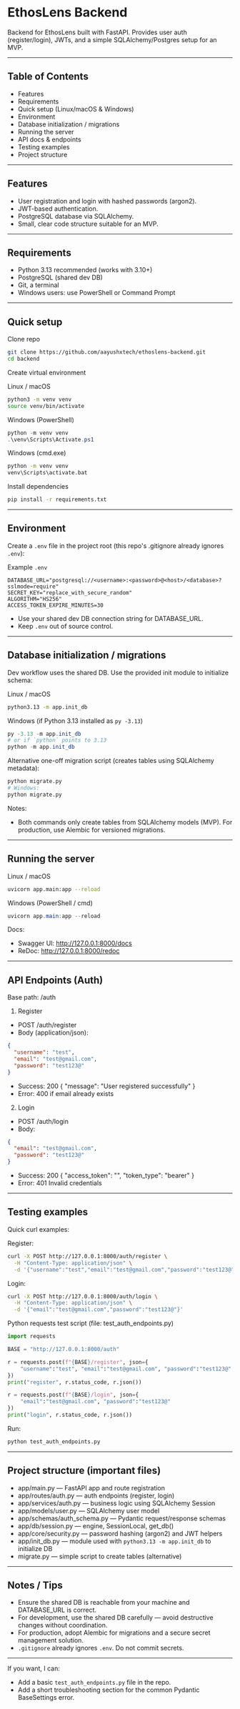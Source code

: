 # EthosLens Backend

Backend for EthosLens built with FastAPI. Provides user auth (register/login), JWTs, and a simple SQLAlchemy/Postgres setup for an MVP.

---

## Table of Contents
- Features
- Requirements
- Quick setup (Linux/macOS & Windows)
- Environment
- Database initialization / migrations
- Running the server
- API docs & endpoints
- Testing examples
- Project structure

---

## Features
- User registration and login with hashed passwords (argon2).
- JWT-based authentication.
- PostgreSQL database via SQLAlchemy.
- Small, clear code structure suitable for an MVP.

---

## Requirements
- Python 3.13 recommended (works with 3.10+)
- PostgreSQL (shared dev DB)
- Git, a terminal
- Windows users: use PowerShell or Command Prompt

---

## Quick setup

Clone repo
```bash
git clone https://github.com/aayushxtech/ethoslens-backend.git
cd backend
```

Create virtual environment

Linux / macOS
```bash
python3 -m venv venv
source venv/bin/activate
```

Windows (PowerShell)
```powershell
python -m venv venv
.\venv\Scripts\Activate.ps1
```

Windows (cmd.exe)
```cmd
python -m venv venv
venv\Scripts\activate.bat
```

Install dependencies
```bash
pip install -r requirements.txt
```

---

## Environment

Create a `.env` file in the project root (this repo's .gitignore already ignores `.env`):

Example `.env`
```env
DATABASE_URL="postgresql://<username>:<password>@<host>/<database>?sslmode=require"
SECRET_KEY="replace_with_secure_random"
ALGORITHM="HS256"
ACCESS_TOKEN_EXPIRE_MINUTES=30
```

- Use your shared dev DB connection string for DATABASE_URL.
- Keep `.env` out of source control.

---

## Database initialization / migrations

Dev workflow uses the shared DB. Use the provided init module to initialize schema:

Linux / macOS
```bash
python3.13 -m app.init_db
```

Windows (if Python 3.13 installed as `py -3.13`)
```powershell
py -3.13 -m app.init_db
# or if `python` points to 3.13
python -m app.init_db
```

Alternative one-off migration script (creates tables using SQLAlchemy metadata):
```bash
python migrate.py
# Windows:
python migrate.py
```

Notes:
- Both commands only create tables from SQLAlchemy models (MVP). For production, use Alembic for versioned migrations.

---

## Running the server

Linux / macOS
```bash
uvicorn app.main:app --reload
```

Windows (PowerShell / cmd)
```powershell
uvicorn app.main:app --reload
```

Docs:
- Swagger UI: http://127.0.0.1:8000/docs
- ReDoc: http://127.0.0.1:8000/redoc

---

## API Endpoints (Auth)

Base path: /auth

1) Register
- POST /auth/register
- Body (application/json):
```json
{
  "username": "test",
  "email": "test@gmail.com",
  "password": "test123@"
}
```
- Success: 200 { "message": "User registered successfully" }
- Error: 400 if email already exists

2) Login
- POST /auth/login
- Body:
```json
{
  "email": "test@gmail.com",
  "password": "test123@"
}
```
- Success: 200 { "access_token": "<jwt>", "token_type": "bearer" }
- Error: 401 Invalid credentials

---

## Testing examples

Quick curl examples:

Register:
```bash
curl -X POST http://127.0.0.1:8000/auth/register \
  -H "Content-Type: application/json" \
  -d '{"username":"test","email":"test@gmail.com","password":"test123@"}'
```

Login:
```bash
curl -X POST http://127.0.0.1:8000/auth/login \
  -H "Content-Type: application/json" \
  -d '{"email":"test@gmail.com","password":"test123@"}'
```

Python requests test script (file: test_auth_endpoints.py)
```python
import requests

BASE = "http://127.0.0.1:8000/auth"

r = requests.post(f"{BASE}/register", json={
    "username":"test", "email":"test@gmail.com", "password":"test123@"
})
print("register", r.status_code, r.json())

r = requests.post(f"{BASE}/login", json={
    "email":"test@gmail.com", "password":"test123@"
})
print("login", r.status_code, r.json())
```

Run:
```bash
python test_auth_endpoints.py
```

---

## Project structure (important files)
- app/main.py — FastAPI app and route registration
- app/routes/auth.py — auth endpoints (register, login)
- app/services/auth.py — business logic using SQLAlchemy Session
- app/models/user.py — SQLAlchemy user model
- app/schemas/auth_schema.py — Pydantic request/response schemas
- app/db/session.py — engine, SessionLocal, get_db()
- app/core/security.py — password hashing (argon2) and JWT helpers
- app/init_db.py — module used with `python3.13 -m app.init_db` to initialize DB
- migrate.py — simple script to create tables (alternative)

---

## Notes / Tips
- Ensure the shared DB is reachable from your machine and DATABASE_URL is correct.
- For development, use the shared DB carefully — avoid destructive changes without coordination.
- For production, adopt Alembic for migrations and a secure secret management solution.
- `.gitignore` already ignores `.env`. Do not commit secrets.

---

If you want, I can:
- Add a basic `test_auth_endpoints.py` file in the repo.
- Add a short troubleshooting section for the common Pydantic BaseSettings error.
